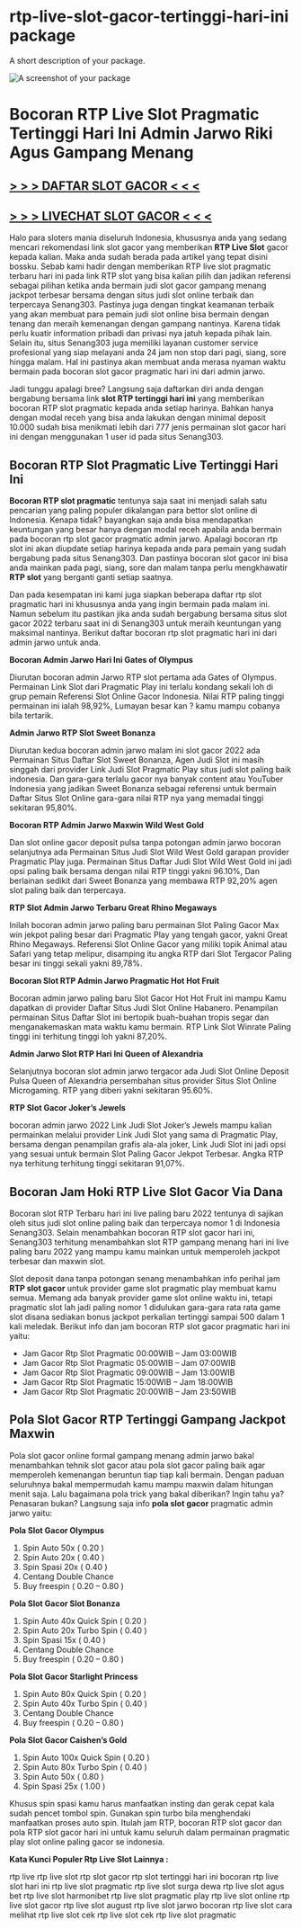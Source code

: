 # rtp-live-slot-gacor-tertinggi-hari-ini package

A short description of your package.

![A screenshot of your package](https://f.cloud.github.com/assets/69169/2290250/c35d867a-a017-11e3-86be-cd7c5bf3ff9b.gif)
# **Bocoran RTP Live Slot Pragmatic Tertinggi Hari Ini Admin Jarwo Riki Agus Gampang Menang**

## [> > > DAFTAR SLOT GACOR < < <](https://bit.ly/senang303)  
## [> > > LIVECHAT SLOT GACOR < < <](https://bit.ly/senang303lc)

Halo para sloters mania diseluruh Indonesia, khususnya anda yang sedang mencari rekomendasi link slot gacor yang memberikan **RTP Live Slot** gacor kepada kalian. Maka anda sudah berada pada artikel yang tepat disini bossku. Sebab kami hadir dengan memberikan RTP live slot pragmatic terbaru hari ini pada link RTP slot yang bisa kalian pilih dan jadikan referensi sebagai pilihan ketika anda bermain judi slot gacor gampang menang jackpot terbesar bersama dengan situs judi slot online terbaik dan terpercaya Senang303. Pastinya juga dengan tingkat keamanan terbaik yang akan membuat para pemain judi slot online bisa bermain dengan tenang dan meraih kemenangan dengan gampang nantinya. Karena tidak perlu kuatir information pribadi dan privasi nya jatuh kepada pihak lain. Selain itu, situs Senang303 juga memiliki layanan customer service profesional yang siap melayani anda 24 jam non stop dari pagi, siang, sore hingga malam. Hal ini pastinya akan membuat anda merasa nyaman waktu bermain pada bocoran slot gacor pragmatic hari ini dari admin jarwo.

Jadi tunggu apalagi bree? Langsung saja daftarkan diri anda dengan bergabung bersama link **slot RTP tertinggi hari ini** yang memberikan bocoran RTP slot pragmatic kepada anda setiap harinya. Bahkan hanya dengan modal receh yang bisa anda lakukan dengan minimal deposit 10.000 sudah bisa menikmati lebih dari 777 jenis permainan slot gacor hari ini dengan menggunakan 1 user id pada situs Senang303.

## **Bocoran RTP Slot Pragmatic Live Tertinggi Hari Ini**

**Bocoran RTP slot pragmatic** tentunya saja saat ini menjadi salah satu pencarian yang paling populer dikalangan para bettor slot online di Indonesia. Kenapa tidak? bayangkan saja anda bisa mendapatkan keuntungan yang besar hanya dengan modal receh apabila anda bermain pada bocoran rtp slot gacor pragmatic admin jarwo. Apalagi bocoran rtp slot ini akan diupdate setiap harinya kepada anda para pemain yang sudah bergabung pada situs Senang303. Dan pastinya bocoran slot gacor ini bisa anda mainkan pada pagi, siang, sore dan malam tanpa perlu mengkhawatir **RTP slot** yang berganti ganti setiap saatnya.

Dan pada kesempatan ini kami juga siapkan beberapa daftar rtp slot pragmatic hari ini khususnya anda yang ingin bermain pada malam ini. Namun sebelum itu pastikan jika anda sudah bergabung bersama situs slot gacor 2022 terbaru saat ini di Senang303 untuk meraih keuntungan yang maksimal nantinya. Berikut daftar bocoran rtp slot pragmatic hari ini dari admin jarwo untuk anda.

**Bocoran Admin Jarwo Hari Ini Gates of Olympus**

Diurutan bocoran admin Jarwo RTP slot pertama ada Gates of Olympus. Permainan Link Slot dari Pragmatic Play ini terlalu kondang sekali loh di grup pemain Referensi Slot Online Gacor Indonesia. Nilai RTP paling tinggi permainan ini ialah 98,92%, Lumayan besar kan ? kamu mampu cobanya bila tertarik.

**Admin Jarwo RTP Slot Sweet Bonanza**

Diurutan kedua bocoran admin jarwo malam ini slot gacor 2022 ada Permainan Situs Daftar Slot Sweet Bonanza, Agen Judi Slot ini masih singgah dari provider Link Judi Slot Pragmatic Play situs judi slot paling baik indonesia. Dan gara-gara terlalu gacor nya banyak content atau YouTuber Indonesia yang jadikan Sweet Bonanza sebagai referensi untuk bermain Daftar Situs Slot Online gara-gara nilai RTP nya yang memadai tinggi sekitaran 95,80%.

**Bocoran RTP Admin Jarwo Maxwin Wild West Gold**

Dan slot online gacor deposit pulsa tanpa potongan admin jarwo bocoran selanjutnya ada Permainan Situs Judi Slot Wild West Gold garapan provider Pragmatic Play juga. Permainan Situs Daftar Judi Slot Wild West Gold ini jadi opsi paling baik bersama dengan nilai RTP tinggi yakni 96.10%, Dan berlainan sedikit dari Sweet Bonanza yang membawa RTP 92,20% agen slot paling baik dan terpercaya.

**RTP Slot Admin Jarwo Terbaru Great Rhino Megaways**

Inilah bocoran admin jarwo paling baru permainan Slot Paling Gacor Max win jekpot paling besar dari Pragmatic Play yang tengah gacor, yakni Great Rhino Megaways. Referensi Slot Online Gacor yang miliki topik Animal atau Safari yang tetap melipur, disamping itu angka RTP dari Slot Tergacor Paling besar ini tinggi sekali yakni 89,78%.

**Bocoran Slot RTP Admin Jarwo Pragmatic Hot Hot Fruit**

Bocoran admin jarwo paling baru Slot Gacor Hot Hot Fruit ini mampu Kamu dapatkan di provider Daftar Situs Judi Slot Online Habanero. Penampilan permainan Situs Daftar Slot ini bertopik buah-buahan tropis segar dan menganakemaskan mata waktu kamu bermain. RTP Link Slot Winrate Paling tinggi ini terhitung tinggi loh yakni 87,20%.

**Admin Jarwo Slot RTP Hari Ini Queen of Alexandria**

Selanjutnya bocoran slot admin jarwo tergacor ada Judi Slot Online Deposit Pulsa Queen of Alexandria persembahan situs provider Situs Slot Online Microgaming. RTP yang diberi yakni sekitaran 95.60%.

**RTP Slot Gacor Joker’s Jewels**

bocoran admin jarwo 2022 Link Judi Slot Joker’s Jewels mampu kalian permainkan melalui provider Link Judi Slot yang sama di Pragmatic Play, bersama dengan penampilan grafis ala-ala joker, Link Judi Slot ini jadi opsi yang sesuai untuk bermain Slot Paling Gacor Jekpot Terbesar. Angka RTP nya terhitung terhitung tinggi sekitaran 91,07%.

## **Bocoran Jam Hoki RTP Live Slot Gacor Via Dana**

Bocoran slot RTP Terbaru hari ini live paling baru 2022 tentunya di sajikan oleh situs judi slot online paling baik dan terpercaya nomor 1 di Indonesia Senang303. Selain menambahkan bocoran RTP slot gacor hari ini, Senang303 terhitung menambahkan slot RTP gampang menang hari ini live paling baru 2022 yang mampu kamu mainkan untuk memperoleh jackpot terbesar dan maxwin slot.

Slot deposit dana tanpa potongan senang menambahkan info perihal jam **RTP slot gacor** untuk provider game slot pragmatic play membuat kamu semua. Memang ada banyak provider game slot online waktu ini, tetapi pragmatic slot lah jadi paling nomor 1 didulukan gara-gara rata rata game slot disana sediakan bonus jackpot perkalian tertinggi sampai 500 dalam 1 kali meledak. Berikut info dan jam bocoran RTP slot gacor pragmatic hari ini yaitu:

-   Jam Gacor Rtp Slot Pragmatic 00:00WIB – Jam 03:00WIB
-   Jam Gacor Rtp Slot Pragmatic 05:00WIB – Jam 07:00WIB
-   Jam Gacor Rtp Slot Pragmatic 09:00WIB – Jam 13:00WIB
-   Jam Gacor Rtp Slot Pragmatic 15:00WIB – Jam 18:00WIB
-   Jam Gacor Rtp Slot Pragmatic 20:00WIB – Jam 23:50WIB

## **Pola Slot Gacor RTP Tertinggi Gampang Jackpot Maxwin**

Pola slot gacor online formal gampang menang admin jarwo bakal menambahkan tehnik slot gacor atau pola slot gacor paling baik agar memperoleh kemenangan beruntun tiap tiap kali bermain. Dengan paduan seluruhnya bakal mempermudah kamu mampu maxwin dalam hitungan menit saja. Lalu bagaimana pola trick yang bakal diberikan? Ingin tahu ya? Penasaran bukan? Langsung saja info **pola slot gacor** pragmatic admin jarwo yaitu:

**Pola Slot Gacor Olympus**

1.  Spin Auto 50x ( 0.20 )
2.  Spin Auto 20x ( 0.40 )
3.  Spin Spasi 20x ( 0.40 )
4.  Centang Double Chance
5.  Buy freespin ( 0.20 – 0.80 )

**Pola Slot Gacor Slot Bonanza**

1.  Spin Auto 40x Quick Spin ( 0.20 )
2.  Spin Auto 20x Turbo Spin ( 0.40 )
3.  Spin Spasi 15x ( 0.40 )
4.  Centang Double Chance
5.  Buy freespin ( 0.20 – 0.80 )

**Pola Slot Gacor Starlight Princess**

1.  Spin Auto 80x Quick Spin ( 0.20 )
2.  Spin Auto 40x Turbo Spin ( 0.40 )
3.  Centang Double Chance
4.  Buy freespin ( 0.20 – 0.80 )

**Pola Slot Gacor Caishen’s Gold**

1.  Spin Auto 100x Quick Spin ( 0.20 )
2.  Spin Auto 80x Turbo Spin ( 0.40 )
3.  Spin Auto 50x ( 0.80 )
4.  Spin Spasi 25x ( 1.00 )

Khusus spin spasi kamu harus manfaatkan insting dan gerak cepat kala sudah pencet tombol spin. Gunakan spin turbo bila menghendaki manfaatkan proses auto spin. Itulah jam RTP, bocoran RTP slot gacor dan pola RTP slot gacor hari ini untuk kamu seluruh dalam permainan pragmatic play slot online paling gacor se indonesia.

**Kata Kunci Populer Rtp Live Slot Lainnya :**

rtp live
rtp live slot
rtp slot gacor
rtp slot tertinggi hari ini
bocoran rtp live slot hari ini
rtp live slot pragmatic
rtp live slot surga dewa
rtp live slot agus bet
rtp live slot harmonibet
rtp live slot pragmatic play
rtp live slot online
rtp live slot gacor
rtp live slot august
rtp live slot jarwo
bocoran rtp live slot
cara melihat rtp live slot
cek rtp live slot
cek rtp live slot pragmatic
